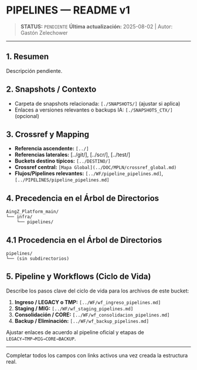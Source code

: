 # PIPELINES — README v1

> **STATUS:** `PENDIENTE`
> **Última actualización:** 2025-08-02 | Autor: Gastón Zelechower

---

## 1. Resumen
Descripción pendiente.

## 2. Snapshots / Contexto
- Carpeta de snapshots relacionada: `[./SNAPSHOTS/]` (ajustar si aplica)
- Enlaces a versiones relevantes o backups IA: `[./SNAPSHOTS_CTX/]` (opcional)

## 3. Crossref y Mapping
- **Referencia ascendente:** `[../]`
- **Referencias laterales:** [../git/], [../scr/], [../test/]
- **Buckets destino típicos:** `[../DESTINO/]`
- **Crossref central:** `[Mapa Global](../DOC/MPLN/crossref_global.md)`
- **Flujos/Pipelines relevantes:** `[../WF/pipeline_pipelines.md]`, `[../PIPELINES/pipeline_pipelines.md]`

## 4. Precedencia en el Árbol de Directorios
```text
AingZ_Platform_main/
└── infra/
    └── pipelines/
```

## 4.1 Procedencia en el Árbol de Directorios
```text
pipelines/
└── (sin subdirectorios)
```

## 5. Pipeline y Workflows (Ciclo de Vida)
Describe los pasos clave del ciclo de vida para los archivos de este bucket:
1. **Ingreso / LEGACY o TMP:** `[../WF/wf_ingreso_pipelines.md]`
2. **Staging / MIG:** `[../WF/wf_staging_pipelines.md]`
3. **Consolidación / CORE:** `[../WF/wf_consolidacion_pipelines.md]`
4. **Backup / Eliminación:** `[../WF/wf_backup_pipelines.md]`

Ajustar enlaces de acuerdo al pipeline oficial y etapas de `LEGACY→TMP→MIG→CORE→BACKUP`.

---

Completar todos los campos con links activos una vez creada la estructura real.

